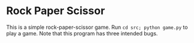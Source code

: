 # Rock Paper Scissor
This is a simple rock-paper-scissor game. Run `cd src; python game.py` to play a game. Note that this program has three intended bugs.